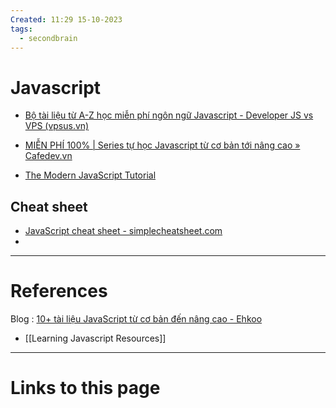 ```yaml
---
Created: 11:29 15-10-2023
tags:
  - secondbrain
---
```


# Javascript
- [Bộ tài liệu từ A-Z học miễn phí ngôn ngữ Javascript - Developer JS vs VPS (vpsus.vn)](https://vpsus.vn/bo-tai-lieu-tu-a-z-hoc-mien-phi-ngon-ngu-javascript/)
- [MIỄN PHÍ 100% | Series tự học Javascript từ cơ bản tới nâng cao » Cafedev.vn](https://cafedev.vn/series-tu-hoc-javascript-tu-co-ban-toi-nang-cao/)

- [The Modern JavaScript Tutorial](https://javascript.info/)

## Cheat sheet
- [JavaScript cheat sheet - simplecheatsheet.com](https://simplecheatsheet.com/javascript#javascript-requests-javascript)
- 
--- 
# References
Blog : [10+ tài liệu JavaScript từ cơ bản đến nâng cao - Ehkoo](https://ehkoo.com/bai-viet/free-javascript-books-beginner-advanced)
- [[Learning Javascript Resources]]


--- 
# Links to this page

